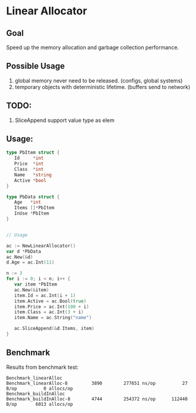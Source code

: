 
 # Linear Allocator

 ## Goal
 Speed up the memory allocation and garbage collection performance.

 ## Possible Usage
 1. global memory never need to be released. (configs, global systems)
 2. temporary objects with deterministic lifetime. (buffers send to network)

 ## TODO:
 1. SliceAppend support value type as elem
 
 ## Usage:
 ```go
 type PbItem struct {
	Id     *int
	Price  *int
	Class  *int
	Name   *string
	Active *bool
}

type PbData struct {
	Age   *int
	Items []*PbItem
	InUse *PbItem
}


// Usage

ac := NewLinearAllocator()
var d *PbData
ac.New(&d)
d.Age = ac.Int(11)

n := 3
for i := 0; i < n; i++ {
	var item *PbItem
	ac.New(&item)
	item.Id = ac.Int(i + 1)
	item.Active = ac.Bool(true)
	item.Price = ac.Int(100 + i)
	item.Class = ac.Int(3 + i)
	item.Name = ac.String("name")

	ac.SliceAppend(&d.Items, item)
}

 ```
 
## Benchmark
Results from benchmark test:
``` 
Benchmark_linearAlloc
Benchmark_linearAlloc-8    	    3890	    277651 ns/op	      27 B/op	       0 allocs/op
Benchmark_buildInAlloc
Benchmark_buildInAlloc-8   	    4744	    254372 ns/op	  112440 B/op	    6013 allocs/op
```
